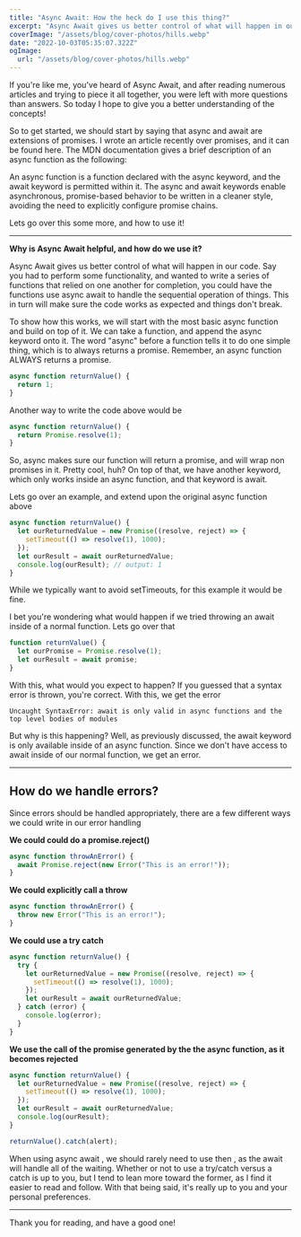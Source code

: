 ```yaml
---
title: "Async Await: How the heck do I use this thing?"
excerpt: "Async Await gives us better control of what will happen in our code..."
coverImage: "/assets/blog/cover-photos/hills.webp"
date: "2022-10-03T05:35:07.322Z"
ogImage:
  url: "/assets/blog/cover-photos/hills.webp"
---
```


If you're like me, you've heard of Async Await, and after reading numerous articles and trying to piece it all together, you were left with more questions than answers. So today I hope to give you a better understanding of the concepts!

So to get started, we should start by saying that async and await are extensions of promises. I wrote an article recently over promises, and it can be found here.
The MDN documentation gives a brief description of an async function as the following:

An async function is a function declared with the async keyword, and the await keyword is permitted within it. The async and await keywords enable asynchronous, promise-based behavior to be written in a cleaner style, avoiding the need to explicitly configure promise chains.

Lets go over this some more, and how to use it!

---

**Why is Async Await helpful, and how do we use it?**

Async Await gives us better control of what will happen in our code. Say you had to perform some functionality, and wanted to write a series of functions that relied on one another for completion, you could have the functions use async await to handle the sequential operation of things. This in turn will make sure the code works as expected and things don't break.

To show how this works, we will start with the most basic async function and build on top of it. We can take a function, and append the async keyword onto it. The word "async" before a function tells it to do one simple thing, which is to always returns a promise. Remember, an async function ALWAYS returns a promise.

```js
async function returnValue() {
  return 1;
}
```

Another way to write the code above would be

```js
async function returnValue() {
  return Promise.resolve(1);
}
```

So, async makes sure our function will return a promise, and will wrap non promises in it. Pretty cool, huh? On top of that, we have another keyword, which only works inside an async function, and that keyword is await.

Lets go over an example, and extend upon the original async function above

```js
async function returnValue() {
  let ourReturnedValue = new Promise((resolve, reject) => {
    setTimeout(() => resolve(1), 1000);
  });
  let ourResult = await ourReturnedValue;
  console.log(ourResult); // output: 1
}
```

While we typically want to avoid setTimeouts, for this example it would be fine.

I bet you're wondering what would happen if we tried throwing an await inside of a normal function. Lets go over that

```js
function returnValue() {
  let ourPromise = Promise.resolve(1);
  let ourResult = await promise;
}
```

With this, what would you expect to happen? If you guessed that a syntax error is thrown, you're correct. With this, we get the error

`Uncaught SyntaxError: await is only valid in async functions and the top level bodies of modules`

But why is this happening? Well, as previously discussed, the await keyword is only available inside of an async function. Since we don't have access to await inside of our normal function, we get an error.

---

## How do we handle errors?

Since errors should be handled appropriately, there are a few different ways we could write in our error handling

**We could could do a promise.reject()**

```js
async function throwAnError() {
  await Promise.reject(new Error("This is an error!"));
}
```

**We could explicitly call a throw**

```js
async function throwAnError() {
  throw new Error("This is an error!");
}
```

**We could use a try catch**

```js
async function returnValue() {
  try {
    let ourReturnedValue = new Promise((resolve, reject) => {
      setTimeout(() => resolve(1), 1000);
    });
    let ourResult = await ourReturnedValue;
  } catch (error) {
    console.log(error);
  }
}
```

**We use the call of the promise generated by the the async function, as it becomes rejected**

```js
async function returnValue() {
  let ourReturnedValue = new Promise((resolve, reject) => {
    setTimeout(() => resolve(1), 1000);
  });
  let ourResult = await ourReturnedValue;
  console.log(ourResult);
}

returnValue().catch(alert);
```

When using async await , we should rarely need to use then , as the await will handle all of the waiting. Whether or not to use a try/catch versus a catch is up to you, but I tend to lean more toward the former, as I find it easier to read and follow. With that being said, it's really up to you and your personal preferences.

---

Thank you for reading, and have a good one!
